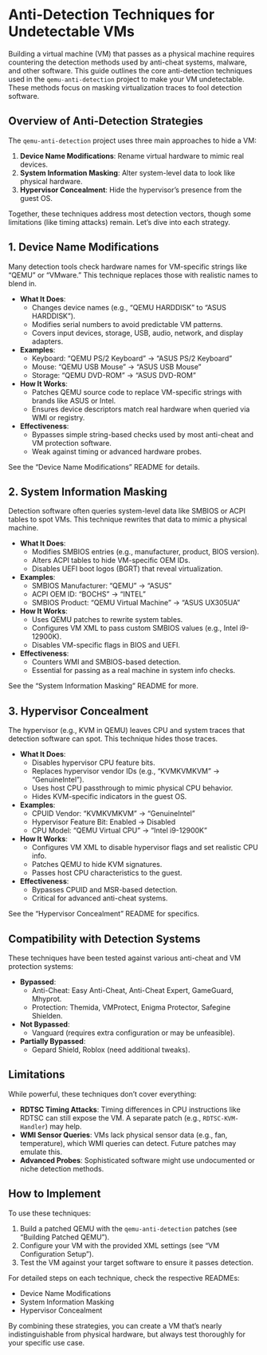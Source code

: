 # Anti-Detection Techniques for Undetectable VMs

Building a virtual machine (VM) that passes as a physical machine requires countering the detection methods used by anti-cheat systems, malware, and other software. This guide outlines the core anti-detection techniques used in the `qemu-anti-detection` project to make your VM undetectable. These methods focus on masking virtualization traces to fool detection software.

## Overview of Anti-Detection Strategies

The `qemu-anti-detection` project uses three main approaches to hide a VM:
1. **Device Name Modifications**: Rename virtual hardware to mimic real devices.
2. **System Information Masking**: Alter system-level data to look like physical hardware.
3. **Hypervisor Concealment**: Hide the hypervisor’s presence from the guest OS.

Together, these techniques address most detection vectors, though some limitations (like timing attacks) remain. Let’s dive into each strategy.

## 1. Device Name Modifications

Many detection tools check hardware names for VM-specific strings like “QEMU” or “VMware.” This technique replaces those with realistic names to blend in.

- **What It Does**:
  - Changes device names (e.g., “QEMU HARDDISK” to “ASUS HARDDISK”).
  - Modifies serial numbers to avoid predictable VM patterns.
  - Covers input devices, storage, USB, audio, network, and display adapters.
- **Examples**:
  - Keyboard: “QEMU PS/2 Keyboard” → “ASUS PS/2 Keyboard”
  - Mouse: “QEMU USB Mouse” → “ASUS USB Mouse”
  - Storage: “QEMU DVD-ROM” → “ASUS DVD-ROM”
- **How It Works**:
  - Patches QEMU source code to replace VM-specific strings with brands like ASUS or Intel.
  - Ensures device descriptors match real hardware when queried via WMI or registry.
- **Effectiveness**:
  - Bypasses simple string-based checks used by most anti-cheat and VM protection software.
  - Weak against timing or advanced hardware probes.

See the “Device Name Modifications” README for details.

## 2. System Information Masking

Detection software often queries system-level data like SMBIOS or ACPI tables to spot VMs. This technique rewrites that data to mimic a physical machine.

- **What It Does**:
  - Modifies SMBIOS entries (e.g., manufacturer, product, BIOS version).
  - Alters ACPI tables to hide VM-specific OEM IDs.
  - Disables UEFI boot logos (BGRT) that reveal virtualization.
- **Examples**:
  - SMBIOS Manufacturer: “QEMU” → “ASUS”
  - ACPI OEM ID: “BOCHS” → “INTEL”
  - SMBIOS Product: “QEMU Virtual Machine” → “ASUS UX305UA”
- **How It Works**:
  - Uses QEMU patches to rewrite system tables.
  - Configures VM XML to pass custom SMBIOS values (e.g., Intel i9-12900K).
  - Disables VM-specific flags in BIOS and UEFI.
- **Effectiveness**:
  - Counters WMI and SMBIOS-based detection.
  - Essential for passing as a real machine in system info checks.

See the “System Information Masking” README for more.

## 3. Hypervisor Concealment

The hypervisor (e.g., KVM in QEMU) leaves CPU and system traces that detection software can spot. This technique hides those traces.

- **What It Does**:
  - Disables hypervisor CPU feature bits.
  - Replaces hypervisor vendor IDs (e.g., “KVMKVMKVM” → “GenuineIntel”).
  - Uses host CPU passthrough to mimic physical CPU behavior.
  - Hides KVM-specific indicators in the guest OS.
- **Examples**:
  - CPUID Vendor: “KVMKVMKVM” → “GenuineIntel”
  - Hypervisor Feature Bit: Enabled → Disabled
  - CPU Model: “QEMU Virtual CPU” → “Intel i9-12900K”
- **How It Works**:
  - Configures VM XML to disable hypervisor flags and set realistic CPU info.
  - Patches QEMU to hide KVM signatures.
  - Passes host CPU characteristics to the guest.
- **Effectiveness**:
  - Bypasses CPUID and MSR-based detection.
  - Critical for advanced anti-cheat systems.

See the “Hypervisor Concealment” README for specifics.

## Compatibility with Detection Systems

These techniques have been tested against various anti-cheat and VM protection systems:
- **Bypassed**:
  - Anti-Cheat: Easy Anti-Cheat, Anti-Cheat Expert, GameGuard, Mhyprot.
  - Protection: Themida, VMProtect, Enigma Protector, Safegine Shielden.
- **Not Bypassed**:
  - Vanguard (requires extra configuration or may be unfeasible).
- **Partially Bypassed**:
  - Gepard Shield, Roblox (need additional tweaks).

## Limitations

While powerful, these techniques don’t cover everything:
- **RDTSC Timing Attacks**: Timing differences in CPU instructions like RDTSC can still expose the VM. A separate patch (e.g., `RDTSC-KVM-Handler`) may help.
- **WMI Sensor Queries**: VMs lack physical sensor data (e.g., fan, temperature), which WMI queries can detect. Future patches may emulate this.
- **Advanced Probes**: Sophisticated software might use undocumented or niche detection methods.

## How to Implement

To use these techniques:
1. Build a patched QEMU with the `qemu-anti-detection` patches (see “Building Patched QEMU”).
2. Configure your VM with the provided XML settings (see “VM Configuration Setup”).
3. Test the VM against your target software to ensure it passes detection.

For detailed steps on each technique, check the respective READMEs:
- Device Name Modifications
- System Information Masking
- Hypervisor Concealment

By combining these strategies, you can create a VM that’s nearly indistinguishable from physical hardware, but always test thoroughly for your specific use case.
